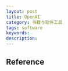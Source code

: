 ```yaml
---
layout: post
title: OpenAI
category: 书籍与软件工具
tags: software
keywords: 
description: 
---
```





## Reference


